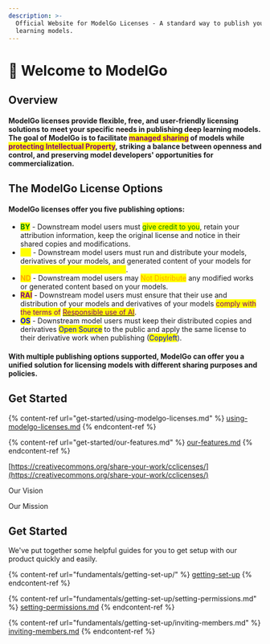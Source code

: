 ```yaml
---
description: >-
  Official Website for ModelGo Licenses - A standard way to publish your deep
  learning models.
---
```


# 👋 Welcome to ModelGo

## Overview

#### **ModelGo licenses** provide flexible, free, and user-friendly licensing solutions to meet your specific needs in publishing deep learning models. The goal of ModelGo is to facilitate <mark style="color:purple;">managed sharing</mark> of  models while <mark style="color:purple;">protecting Intellectual Property</mark>, striking a balance between openness and control, and preserving model developers' opportunities for commercialization.

## The ModelGo License Options&#x20;

#### ModelGo licenses offer you five publishing options:

* <mark style="color:green;">**BY**</mark> - Downstream model users must <mark style="color:green;">give credit to you</mark>, retain your attribution information, keep the original license and notice in their shared copies and modifications.
* <mark style="color:yellow;">**NC**</mark> - Downstream model users must run and distribute your models, derivatives of your models, and generated content of your models for <mark style="color:yellow;">Non-Commercial purposes only</mark>.
* <mark style="color:orange;">**ND**</mark> - Downstream model users may <mark style="color:orange;">Not Distribute</mark> any modified works or generated content based on your models.
* <mark style="color:purple;">**RAI**</mark> - Downstream model users must ensure that their use and distribution of your models and derivatives of your models <mark style="color:purple;">comply with the terms of</mark> [<mark style="color:purple;">Responsible use of AI</mark>](https://www.licenses.ai/).
* <mark style="color:blue;">**OS**</mark> - Downstream model users must keep their distributed copies and derivatives <mark style="color:blue;">Open Source</mark> to the public and apply the same license to their derivative work when publishing (<mark style="color:blue;">Copyleft</mark>).

#### With multiple publishing options supported, ModelGo can offer you a unified solution for licensing models with different sharing purposes and policies.

## Get Started

{% content-ref url="get-started/using-modelgo-licenses.md" %}
[using-modelgo-licenses.md](get-started/using-modelgo-licenses.md)
{% endcontent-ref %}

{% content-ref url="get-started/our-features.md" %}
[our-features.md](get-started/our-features.md)
{% endcontent-ref %}

[https://creativecommons.org/share-your-work/cclicenses/](https://creativecommons.org/share-your-work/cclicenses/)



Our Vision

Our Mission

##

## Get Started

We've put together some helpful guides for you to get setup with our product quickly and easily.

{% content-ref url="fundamentals/getting-set-up/" %}
[getting-set-up](fundamentals/getting-set-up/)
{% endcontent-ref %}

{% content-ref url="fundamentals/getting-set-up/setting-permissions.md" %}
[setting-permissions.md](fundamentals/getting-set-up/setting-permissions.md)
{% endcontent-ref %}

{% content-ref url="fundamentals/getting-set-up/inviting-members.md" %}
[inviting-members.md](fundamentals/getting-set-up/inviting-members.md)
{% endcontent-ref %}
